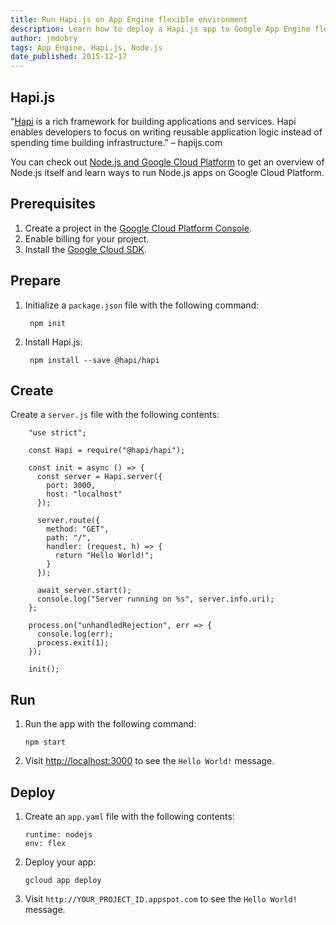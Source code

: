 ```yaml
---
title: Run Hapi.js on App Engine flexible environment
description: Learn how to deploy a Hapi.js app to Google App Engine flexible environment.
author: jmdobry
tags: App Engine, Hapi.js, Node.js
date_published: 2015-12-17
---
```


## Hapi.js

"[Hapi][hapi] is a rich framework for building applications and services. Hapi enables developers to focus on writing reusable application logic instead of spending time building infrastructure." – hapijs.com

You can check out [Node.js and Google Cloud Platform][nodejs-gcp] to get an
overview of Node.js itself and learn ways to run Node.js apps on Google Cloud
Platform.

## Prerequisites

1. Create a project in the [Google Cloud Platform Console](https://console.cloud.google.com/).
1. Enable billing for your project.
1. Install the [Google Cloud SDK](https://cloud.google.com/sdk/).

## Prepare

1. Initialize a `package.json` file with the following command:

        npm init

1. Install Hapi.js:

        npm install --save @hapi/hapi

## Create

Create a `server.js` file with the following contents:

        "use strict";

        const Hapi = require("@hapi/hapi");

        const init = async () => {
          const server = Hapi.server({
            port: 3000,
            host: "localhost"
          });

          server.route({
            method: "GET",
            path: "/",
            handler: (request, h) => {
              return "Hello World!";
            }
          });

          await server.start();
          console.log("Server running on %s", server.info.uri);
        };

        process.on("unhandledRejection", err => {
          console.log(err);
          process.exit(1);
        });

        init();


## Run

1.  Run the app with the following command:

        npm start

1.  Visit [http://localhost:3000](http://localhost:3000) to see the `Hello World!` message.

## Deploy

1.  Create an `app.yaml` file with the following contents:

        runtime: nodejs
        env: flex

1.  Deploy your app:

        gcloud app deploy

1. Visit `http://YOUR_PROJECT_ID.appspot.com` to see the `Hello World!` message.

[hapi]: http://hapijs.com/
[nodejs-gcp]: running-nodejs-on-google-cloud
